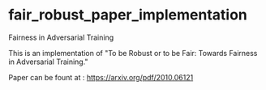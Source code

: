 # fair_robust_paper_implementation
Fairness in Adversarial Training

This is an implementation of "To be Robust or to be Fair: Towards Fairness in Adversarial Training."

Paper can be fount at : https://arxiv.org/pdf/2010.06121
